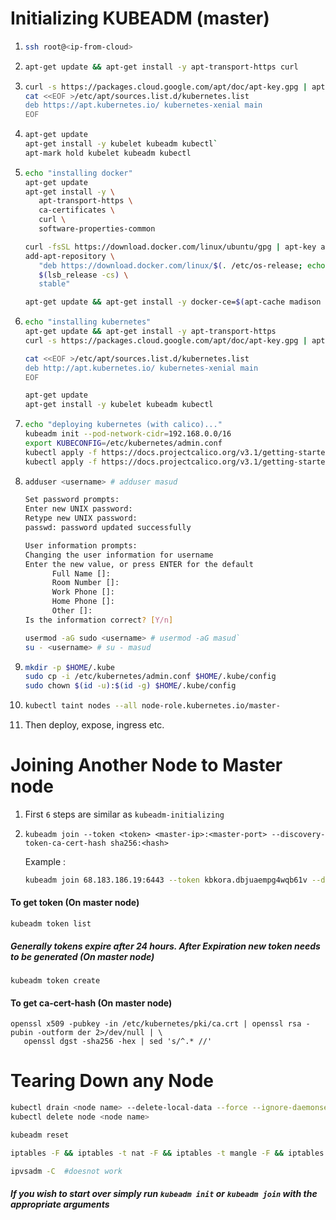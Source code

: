 # Initializing KUBEADM (master)

1.
   ```sh
   ssh root@<ip-from-cloud>
   ```

2. 
   ```sh
   apt-get update && apt-get install -y apt-transport-https curl
   ```

3. 
   ```sh
   curl -s https://packages.cloud.google.com/apt/doc/apt-key.gpg | apt-key add -
   cat <<EOF >/etc/apt/sources.list.d/kubernetes.list
   deb https://apt.kubernetes.io/ kubernetes-xenial main
   EOF
   ```

4. 
   ```sh
   apt-get update
   apt-get install -y kubelet kubeadm kubectl`
   apt-mark hold kubelet kubeadm kubectl
   ```

5. 
   ```sh
   echo "installing docker"
   apt-get update
   apt-get install -y \
      apt-transport-https \
      ca-certificates \
      curl \
      software-properties-common
   ```
   ```sh
   curl -fsSL https://download.docker.com/linux/ubuntu/gpg | apt-key add -
   add-apt-repository \
      "deb https://download.docker.com/linux/$(. /etc/os-release; echo "$ID") \
      $(lsb_release -cs) \
      stable"
   ```
   ```sh
   apt-get update && apt-get install -y docker-ce=$(apt-cache madison docker-ce | grep 17.03 | head -1 | awk '{print $3}')
   ```

6.
   ```sh
   echo "installing kubernetes"
   apt-get update && apt-get install -y apt-transport-https
   curl -s https://packages.cloud.google.com/apt/doc/apt-key.gpg | apt-key add -

   cat <<EOF >/etc/apt/sources.list.d/kubernetes.list
   deb http://apt.kubernetes.io/ kubernetes-xenial main
   EOF

   apt-get update
   apt-get install -y kubelet kubeadm kubectl
   ```

7.
   ```sh
   echo "deploying kubernetes (with calico)..."
   kubeadm init --pod-network-cidr=192.168.0.0/16
   export KUBECONFIG=/etc/kubernetes/admin.conf
   kubectl apply -f https://docs.projectcalico.org/v3.1/getting-started/kubernetes/installation/hosted/rbac-kdd.yaml
   kubectl apply -f https://docs.projectcalico.org/v3.1/getting-started/kubernetes/installation/hosted/kubernetes-datastore/calico-networking/1.7/calico.yaml
   ```

8.
   ```sh
   adduser <username> # adduser masud

   Set password prompts:
   Enter new UNIX password:
   Retype new UNIX password:
   passwd: password updated successfully

   User information prompts:
   Changing the user information for username
   Enter the new value, or press ENTER for the default
         Full Name []:
         Room Number []:
         Work Phone []:
         Home Phone []:
         Other []:
   Is the information correct? [Y/n]
   ```
   ```sh
   usermod -aG sudo <username> # usermod -aG masud`
   su - <username> # su - masud
   ```

9.
   ```sh
   mkdir -p $HOME/.kube
   sudo cp -i /etc/kubernetes/admin.conf $HOME/.kube/config
   sudo chown $(id -u):$(id -g) $HOME/.kube/config
   ```

9.
   ```sh
   kubectl taint nodes --all node-role.kubernetes.io/master-
   ```


11. Then deploy, expose, ingress etc.



# Joining Another Node to Master node

1. First `6` steps are similar as `kubeadm-initializing`

2. 
   ```
   kubeadm join --token <token> <master-ip>:<master-port> --discovery-token-ca-cert-hash sha256:<hash>
   ```

   Example :

   ```bash
   kubeadm join 68.183.186.19:6443 --token kbkora.dbjuaempg4wqb61v --discovery-token-ca-cert-hash sha256:757ba455b740b236f9ac50d08e8523eebf5b590e25e7c98cc284442f906e2bb2
   ```

   

#### To get token (On master node)

```
kubeadm token list
```

##### Generally tokens expire after 24 hours. After Expiration new token needs to be generated (On master node)

```
kubeadm token create
```

#### To get ca-cert-hash (On master node)

```
openssl x509 -pubkey -in /etc/kubernetes/pki/ca.crt | openssl rsa -pubin -outform der 2>/dev/null | \
   openssl dgst -sha256 -hex | sed 's/^.* //'
```



# Tearing Down any Node

```bash
kubectl drain <node name> --delete-local-data --force --ignore-daemonsets
kubectl delete node <node name>
```

```bash
kubeadm reset
```

```bash
iptables -F && iptables -t nat -F && iptables -t mangle -F && iptables -X
```

```bash
ipvsadm -C  #doesnot work
```



##### If you wish to start over simply run `kubeadm init` or `kubeadm join` with the appropriate arguments

